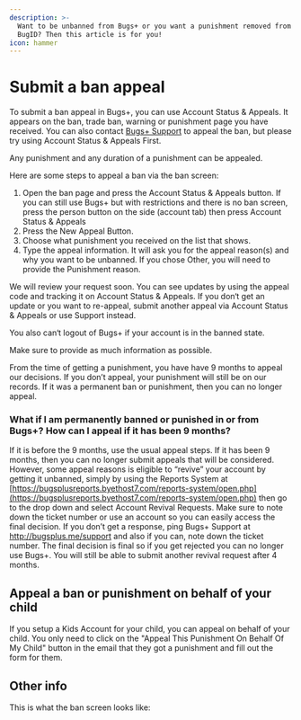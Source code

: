 ```yaml
---
description: >-
  Want to be unbanned from Bugs+ or you want a punishment removed from your
  BugID? Then this article is for you!
icon: hammer
---
```


# Submit a ban appeal

To submit a ban appeal in Bugs+, you can use Account Status & Appeals. It appears on the ban, trade ban, warning or punishment page you have received. You can also contact [Bugs+ Support](http://bugsplus.me/support) to appeal the ban, but please try using Account Status & Appeals First.

Any punishment and any duration of a punishment can be appealed.

Here are some steps to appeal a ban via the ban screen:

1. Open the ban page and press the Account Status & Appeals button. If you can still use Bugs+ but with restrictions and there is no ban screen, press the person button on the side (account tab) then press Account Status & Appeals
2. Press the New Appeal Button.
3. Choose what punishment you received on the list that shows.
4. Type the appeal information. It will ask you for the appeal reason(s) and why you want to be unbanned. If you chose Other, you will need to provide the Punishment reason.

We will review your request soon. You can see updates by using the appeal code and tracking it on Account Status & Appeals. If you don‘t get an update or you want to re-appeal, submit another appeal via Account Status & Appeals or use Support instead.

You also can‘t logout of Bugs+ if your account is in the banned state.

Make sure to provide as much information as possible.

From the time of getting a punishment, you have have 9 months to appeal our decisions. If you don’t appeal, your punishment will still be on our records. If it was a permanent ban or punishment, then you can no longer appeal.

### What if I am permanently banned or punished in or from Bugs+? How can I appeal if it has been 9 months?

If it is before the 9 months, use the usual appeal steps. If it has been 9 months, then you can no longer submit appeals that will be considered. However, some appeal reasons is eligible to “revive” your account by getting it unbanned, simply by using the Reports System at [https://bugsplusreports.byethost7.com/reports-system/open.php](https://bugsplusreports.byethost7.com/reports-system/open.php) then go to the drop down and select Account Revival Requests. Make sure to note down the ticket number or use an account so you can easily access the final decision. If you don’t get a response, ping Bugs+ Support at http://bugsplus.me/support and also if you can, note down the ticket number. The final decision is final so if you get rejected you can no longer use Bugs+. You will still be able to submit another revival request after 4 months.

## Appeal a ban or punishment on behalf of your child

If you setup a Kids Account for your child, you can appeal on behalf of your child. You only need to click on the "Appeal This Punishment On Behalf Of My Child" button in the email that they got a punishment and fill out the form for them.

## Other info

This is what the ban screen looks like:

<figure><img src=".gitbook/assets/Image 24-4-2025 at 12.33 pm.jpeg" alt=""><figcaption></figcaption></figure>
